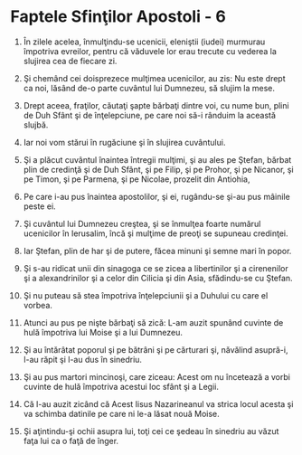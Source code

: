 # Faptele Sfin&#355;ilor Apostoli - 6

1. În zilele acelea, înmulţindu-se ucenicii, eleniştii (iudei) murmurau împotriva evreilor, pentru că văduvele lor erau trecute cu vederea la slujirea cea de fiecare zi. 

2. Şi chemând cei doisprezece mulţimea ucenicilor, au zis: Nu este drept ca noi, lăsând de-o parte cuvântul lui Dumnezeu, să slujim la mese. 

3. Drept aceea, fraţilor, căutaţi şapte bărbaţi dintre voi, cu nume bun, plini de Duh Sfânt şi de înţelepciune, pe care noi să-i rânduim la această slujbă. 

4. Iar noi vom stărui în rugăciune şi în slujirea cuvântului. 

5. Şi a plăcut cuvântul înaintea întregii mulţimi, şi au ales pe Ştefan, bărbat plin de credinţă şi de Duh Sfânt, şi pe Filip, şi pe Prohor, şi pe Nicanor, şi pe Timon, şi pe Parmena, şi pe Nicolae, prozelit din Antiohia, 

6. Pe care i-au pus înaintea apostolilor, şi ei, rugându-se şi-au pus mâinile peste ei. 

7. Şi cuvântul lui Dumnezeu creştea, şi se înmulţea foarte numărul ucenicilor în Ierusalim, încă şi mulţime de preoţi se supuneau credinţei. 

8. Iar Ştefan, plin de har şi de putere, făcea minuni şi semne mari în popor. 

9. Şi s-au ridicat unii din sinagoga ce se zicea a libertinilor şi a cirenenilor şi a alexandrinilor şi a celor din Cilicia şi din Asia, sfădindu-se cu Ştefan. 

10. Şi nu puteau să stea împotriva înţelepciunii şi a Duhului cu care el vorbea. 

11. Atunci au pus pe nişte bărbaţi să zică: L-am auzit spunând cuvinte de hulă împotriva lui Moise şi a lui Dumnezeu. 

12. Şi au întărâtat poporul şi pe bătrâni şi pe cărturari şi, năvălind asupră-i, l-au răpit şi l-au dus în sinedriu. 

13. Şi au pus martori mincinoşi, care ziceau: Acest om nu încetează a vorbi cuvinte de hulă împotriva acestui loc sfânt şi a Legii. 

14. Că l-au auzit zicând că Acest Iisus Nazarineanul va strica locul acesta şi va schimba datinile pe care ni le-a lăsat nouă Moise. 

15. Şi aţintindu-şi ochii asupra lui, toţi cei ce şedeau în sinedriu au văzut faţa lui ca o faţă de înger. 

